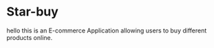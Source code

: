 # Star-buy
hello 
this is an E-commerce Application allowing users to buy different products online.
